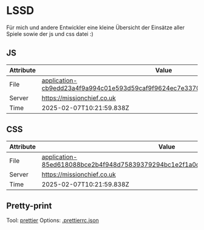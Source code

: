 # LSSD

Für mich und andere Entwickler eine kleine Übersicht der Einsätze aller Spiele sowie der js und css datei :)

<!-- automated -->

## JS

| Attribute | Value                                                                                                                                                                                                |
| --------- | ---------------------------------------------------------------------------------------------------------------------------------------------------------------------------------------------------- |
| File      | [application-cb9edd23a4f9a994c01e593d59caf9f9624ec7e337056a5e543d825a8412d18f.js](https://missionchief.co.uk/assets/application-cb9edd23a4f9a994c01e593d59caf9f9624ec7e337056a5e543d825a8412d18f.js) |
| Server    | https://missionchief.co.uk                                                                                                                                                                           |
| Time      | 2025-02-07T10:21:59.838Z                                                                                                                                                                             |

## CSS

| Attribute | Value                                                                                                                                                                                                  |
| --------- | ------------------------------------------------------------------------------------------------------------------------------------------------------------------------------------------------------ |
| File      | [application-85ed618088bce2b4f948d75839379294bc1e2f1a0d86efc6029c7f85dc3403db.css](https://missionchief.co.uk/assets/application-85ed618088bce2b4f948d75839379294bc1e2f1a0d86efc6029c7f85dc3403db.css) |
| Server    | https://missionchief.co.uk                                                                                                                                                                             |
| Time      | 2025-02-07T10:21:59.838Z                                                                                                                                                                               |

## Pretty-print

Tool: [prettier](https://prettier.io)
Options: [.prettierrc.json](./.prettierrc.json)

<!-- /automated -->
